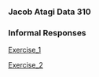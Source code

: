 ### Jacob Atagi Data 310

### Informal Responses
[Exercise_1](Data_310/exercise1.md)

[Exercise_2](Data_310/exercise_2.md)


